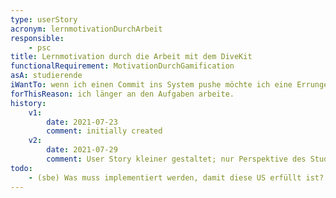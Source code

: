 ```yaml
---
type: userStory
acronym: lernmotivationDurchArbeit
responsible:
    - psc
title: Lernmotivation durch die Arbeit mit dem DiveKit
functionalRequirement: MotivationDurchGamification
asA: studierende
iWantTo: wenn ich einen Commit ins System pushe möchte ich eine Errungenschaft oder Score erhalten
forThisReason: ich länger an den Aufgaben arbeite.
history:
    v1:
        date: 2021-07-23
        comment: initially created
    v2:
        date: 2021-07-29
        comment: User Story kleiner gestaltet; nur Perspektive des Studierenden; Abgrenzung zu parallelem US hergestellt
todo:
    - (sbe) Was muss implementiert werden, damit diese US erfüllt ist? Ist mir unklar.
---
```

